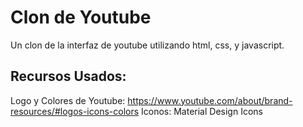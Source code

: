 # Clon de Youtube
Un clon de la interfaz de youtube utilizando html, css, y javascript.

## Recursos Usados:

Logo y Colores de Youtube: https://www.youtube.com/about/brand-resources/#logos-icons-colors
Iconos: Material Design Icons
